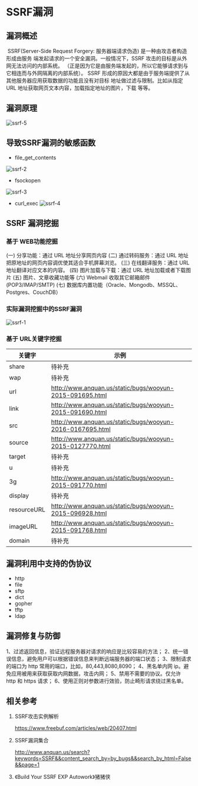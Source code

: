 # SSRF漏洞

## 漏洞概述

​    SSRF(Server-Side Request Forgery: 服务器端请求伪造) 是一种由攻击者构造形成由服务
端发起请求的一个安全漏洞。一般情况下，SSRF 攻击的目标是从外网无法访问的内部系统。
（正是因为它是由服务端发起的，所以它能够请求到与它相连而与外网隔离的内部系统）。
SSRF 形成的原因大都是由于服务端提供了从其他服务器应用获取数据的功能且没有对目标
地址做过滤与限制。比如从指定 URL 地址获取网页文本内容，加载指定地址的图片，下载
等等。

## 漏洞原理

![ssrf-5](https://github.com/bloodzer0/Enterprise_Security_Build--Open_Source/blob/master/Application%20Security/Vulnerability/img/ssrf-5.png)


## 导致SSRF漏洞的敏感函数

- file_get_contents

![ssrf-2](https://github.com/bloodzer0/Enterprise_Security_Build--Open_Source/blob/master/Application%20Security/Vulnerability/img/ssrf-2.png)

- fsockopen

![ssrf-3](https://github.com/bloodzer0/Enterprise_Security_Build--Open_Source/blob/master/Application%20Security/Vulnerability/img/ssrf-3.png)

- curl_exec
![ssrf-4](https://github.com/bloodzer0/Enterprise_Security_Build--Open_Source/blob/master/Application%20Security/Vulnerability/img/ssrf-4.png)

## SSRF 漏洞挖掘

### 基于 WEB功能挖掘

(一) 分享功能：通过 URL 地址分享网页内容
(二) 通过转码服务：通过 URL 地址把原地址的网页内容调优使其适合手机屏幕浏览。
(三) 在线翻译服务：通过 URL 地址翻译对应文本的内容。
(四) 图片加载与下载：通过 URL 地址加载或者下载图片
(五) 图片、文章收藏功能等
(六) Webmail 收取其它邮箱邮件 (POP3/IMAP/SMTP)
(七) 数据库内置功能（Oracle、Mongodb、MSSQL、Postgres、CouchDB）

### 实际漏洞挖掘中的SSRF漏洞

![ssrf-1](https://github.com/bloodzer0/Enterprise_Security_Build--Open_Source/blob/master/Application%20Security/Vulnerability/img/ssrf-1.png)

### 基于 URL关键字挖掘

| 关键字      | 示例                                                      |
| ----------- | --------------------------------------------------------- |
| share       | 待补充                                                         |
| wap         | 待补充                                                          |
| url         | http://www.anquan.us/static/bugs/wooyun-2015-091695.html  |
| link        | http://www.anquan.us/static/bugs/wooyun-2015-091690.html  |
| src         | http://www.anquan.us/static/bugs/wooyun-2016-0167695.html |
| source      | http://www.anquan.us/static/bugs/wooyun-2015-0127770.html |
| target      | 待补充                                                     |
| u           | 待补充                                                    |
| 3g          | http://www.anquan.us/static/bugs/wooyun-2015-091770.html  |
| display     | 待补充                                                         |
| resourceURL | http://www.anquan.us/static/bugs/wooyun-2015-096928.html  |
| imageURL    | http://www.anquan.us/static/bugs/wooyun-2015-091768.html  |
| domain      | 待补充                                                        |

## 漏洞利用中支持的伪协议

- http
- file
- sftp
- dict
- gopher
- tftp
- ldap

## 漏洞修复与防御

1、过滤返回信息，验证远程服务器对请求的响应是比较容易的方法；
2、统一错误信息，避免用户可以根据错误信息来判断远端服务器的端口状态；
3、限制请求的端口为 http 常用的端口，比如，80,443,8080,8090；
4、黑名单内网 ip。避免应用被用来获取获取内网数据，攻击内网；
5、禁用不需要的协议。仅允许 http 和 https 请求；
6、使用正则对参数进行效验，防止畸形请求绕过黑名单。

## 相关参考

1. SSRF攻击实例解析

   https://www.freebuf.com/articles/web/20407.html

2. SSRF漏洞集合

   http://www.anquan.us/search?keywords=SSRF&&content_search_by=by_bugs&&search_by_html=False&&page=1

3. 《Build Your SSRF EXP Autowork》猪猪侠
